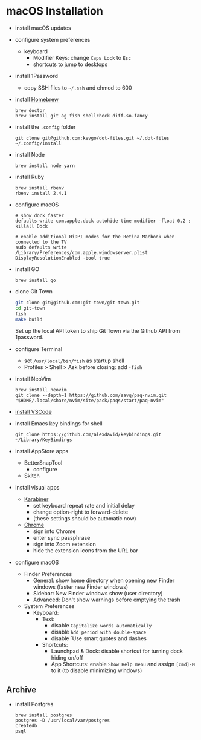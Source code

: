 # macOS Installation

- install macOS updates

- configure system preferences

  - keyboard 
    - Modifier Keys: change `Caps Lock` to `Esc`
    - shortcuts to jump to desktops

- install 1Password

  - copy SSH files to `~/.ssh` and chmod to 600

- install [Homebrew](https://brew.sh)

  ```
  brew doctor
  brew install git ag fish shellcheck diff-so-fancy
  ```

- install the `.config` folder

  ```
  git clone git@github.com:kevgo/dot-files.git ~/.dot-files
  ~/.config/install
  ```

- install Node

  ```
  brew install node yarn
  ```

- install Ruby

  ```
  brew install rbenv
  rbenv install 2.4.1
  ```

- configure macOS

  ```
  # show dock faster
  defaults write com.apple.dock autohide-time-modifier -float 0.2 ; killall Dock

  # enable additional HiDPI modes for the Retina Macbook when connected to the TV
  sudo defaults write /Library/Preferences/com.apple.windowserver.plist DisplayResolutionEnabled -bool true
  ```

- install GO

  ```
  brew install go 
  ```

- clone Git Town

  ```bash
  git clone git@github.com:git-town/git-town.git
  cd git-town
  fish
  make build
  ```

  Set up the local API token to ship Git Town via the Github API
  from 1password.

- configure Terminal

  - set `/usr/local/bin/fish` as startup shell
  - Profiles > Shell > Ask before closing: add `-fish`

- install NeoVim

  ```
  brew install neovim
  git clone --depth=1 https://github.com/savq/paq-nvim.git "$HOME/.local/share/nvim/site/pack/paqs/start/paq-nvim"
  ```

- [install VSCode](guides/vscode.md)

- install Emacs key bindings for shell

  ```
  git clone https://github.com/alexdavid/keybindings.git ~/Library/KeyBindings
  ```

- install AppStore apps

  - BetterSnapTool
    - configure
  - Skitch

- install visual apps

  - [Karabiner](https://pqrs.org/osx/karabiner/)
    - set keyboard repeat rate and initial delay
    - change option-right to forward-delete
    - (these settings should be automatic now)
  - [Chrome](https://www.google.com/chrome)
    - sign into Chrome
    - enter sync passphrase
    - sign into Zoom extension
    - hide the extension icons from the URL bar

- configure macOS

  - Finder Preferences
    - General: show home directory when opening new Finder windows (faster new Finder windows)
    - Sidebar: New Finder windows show (user directory)
    - Advanced: Don't show warnings before emptying the trash
  - System Preferences
    - Keyboard:
      - Text:
        - disable `Capitalize words automatically`
        - disable `Add period with double-space`
        - disable `Use smart quotes and dashes
      - Shortcuts:
        - Launchpad & Dock: disable shortcut for turning dock hiding on/off
        - App Shortcuts: enable `Show Help menu` and assign `[cmd]-M` to it (to disable minimizing windows)

## Archive

- install Postgres

  ```
  brew install postgres
  postgres -D /usr/local/var/postgres
  createdb
  psql
  ```
